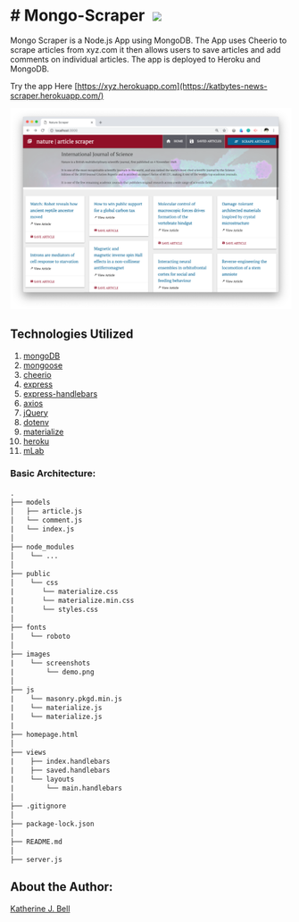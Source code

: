 # &#35; Mongo-Scraper&nbsp;&nbsp;<img src="https://img.icons8.com/color/48/000000/uk-news.png">

Mongo Scraper is a Node.js App using MongoDB. The App uses Cheerio to scrape articles from xyz.com it then allows users to save articles and add comments on individual articles. The app is deployed to Heroku and MongoDB.

Try the app Here [https://xyz.herokuapp.com](https://katbytes-news-scraper.herokuapp.com/)

![Mongo News Scraper Screenshot](/public/images/screenshots/demo.png)

## Technologies Utilized

01. [mongoDB](https://www.mongodb.com)
02. [mongoose](https://www.npmjs.com/package/mongoose)
03. [cheerio](https://www.npmjs.com/package/cheerio)
04. [express](https://www.npmjs.com/package/express)
05. [express-handlebars](https://www.npmjs.com/package/express-handlebars)
06. [axios](https://www.npmjs.com/package/axios)
07. [jQuery](https://jquery.com)
08. [dotenv](https://www.npmjs.com/package/dotenv)
09. [materialize](http://materializecss.com)
10. [heroku](https://www.heroku.com)
11. [mLab](https://mlab.com)

### Basic Architecture:
```
.
├── models
│   ├── article.js
│   └── comment.js
|   └── index.js
│ 
├── node_modules
│    └── ...
│
├── public
│    └── css
|       └── materialize.css
|       └── materialize.min.css
|       └── styles.css
│ 
├── fonts
|    └── roboto
│ 
├── images
|    └── screenshots
|        └── demo.png
│ 
├── js
|    └── masonry.pkgd.min.js
|    └── materialize.js
|    └── materialize.js
|
├── homepage.html
│
├── views
|    ├── index.handlebars
|    ├── saved.handlebars
|    └── layouts
|        └── main.handlebars
│ 
├── .gitignore
│ 
├── package-lock.json
│
├── README.md
│   
├── server.js

```
## About the Author:
[Katherine J. Bell](https://github.com/katbytes)
